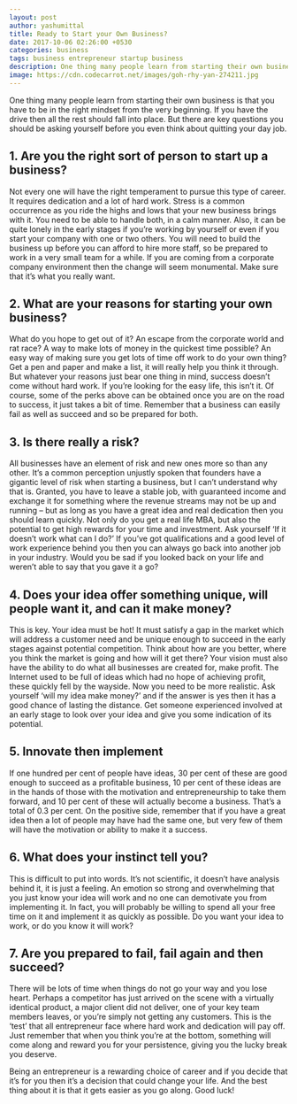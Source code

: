 ```yaml
---
layout: post
author: yashumittal
title: Ready to Start your Own Business?
date: 2017-10-06 02:26:00 +0530
categories: business
tags: business entrepreneur startup business
description: One thing many people learn from starting their own business is that you have to be in the right mindset from the very beginning. If you have the drive then all the rest should fall into place.
image: https://cdn.codecarrot.net/images/goh-rhy-yan-274211.jpg
---
```


One thing many people learn from starting their own business is that you have to be in the right mindset from the very beginning. If you have the drive then all the rest should fall into place. But there are key questions you should be asking yourself before you even think about quitting your day job.

## 1. Are you the right sort of person to start up a business?

Not every one will have the right temperament to pursue this type of career. It requires dedication and a lot of hard work. Stress is a common occurrence as you ride the highs and lows that your new business brings with it. You need to be able to handle both, in a calm manner. Also, it can be quite lonely in the early stages if you’re working by yourself or even if you start your company with one or two others. You will need to build the business up before you can afford to hire more staff, so be prepared to work in a very small team for a while. If you are coming from a corporate company environment then the change will seem monumental. Make sure that it’s what you really want.

## 2. What are your reasons for starting your own business?

What do you hope to get out of it? An escape from the corporate world and rat race? A way to make lots of money in the quickest time possible? An easy way of making sure you get lots of time off work to do your own thing? Get a pen and paper and make a list, it will really help you think it through. But whatever your reasons just bear one thing in mind, success doesn’t come without hard work. If you’re looking for the easy life, this isn’t it. Of course, some of the perks above can be obtained once you are on the road to success, it just takes a bit of time. Remember that a business can easily fail as well as succeed and so be prepared for both.

## 3. Is there really a risk?

All businesses have an element of risk and new ones more so than any other. It’s a common perception unjustly spoken that founders have a gigantic level of risk when starting a business, but I can’t understand why that is. Granted, you have to leave a stable job, with guaranteed income and exchange it for something where the revenue streams may not be up and running – but as long as you have a great idea and real dedication then you should learn quickly. Not only do you get a real life MBA, but also the potential to get high rewards for your time and investment. Ask yourself ‘If it doesn’t work what can I do?’ If you’ve got qualifications and a good level of work experience behind you then you can always go back into another job in your industry. Would you be sad if you looked back on your life and weren’t able to say that you gave it a go?

## 4. Does your idea offer something unique, will people want it, and can it make money?

This is key. Your idea must be hot! It must satisfy a gap in the market which will address a customer need and be unique enough to succeed in the early stages against potential competition. Think about how are you better, where you think the market is going and how will it get there? Your vision must also have the ability to do what all businesses are created for, make profit. The Internet used to be full of ideas which had no hope of achieving profit, these quickly fell by the wayside. Now you need to be more realistic. Ask yourself ‘will my idea make money?’ and if the answer is yes then it has a good chance of lasting the distance. Get someone experienced involved at an early stage to look over your idea and give you some indication of its potential.

## 5. Innovate then implement

If one hundred per cent of people have ideas, 30 per cent of these are good enough to succeed as a profitable business, 10 per cent of these ideas are in the hands of those with the motivation and entrepreneurship to take them forward, and 10 per cent of these will actually become a business. That’s a total of 0.3 per cent. On the positive side, remember that if you have a great idea then a lot of people may have had the same one, but very few of them will have the motivation or ability to make it a success.

## 6. What does your instinct tell you?

This is difficult to put into words. It’s not scientific, it doesn’t have analysis behind it, it is just a feeling. An emotion so strong and overwhelming that you just know your idea will work and no one can demotivate you from implementing it. In fact, you will probably be willing to spend all your free time on it and implement it as quickly as possible. Do you want your idea to work, or do you know it will work?

## 7. Are you prepared to fail, fail again and then succeed?

There will be lots of time when things do not go your way and you lose heart. Perhaps a competitor has just arrived on the scene with a virtually identical product, a major client did not deliver, one of your key team members leaves, or you’re simply not getting any customers. This is the ‘test’ that all entrepreneur face where hard work and dedication will pay off. Just remember that when you think you’re at the bottom, something will come along and reward you for your persistence, giving you the lucky break you deserve.

Being an entrepreneur is a rewarding choice of career and if you decide that it’s for you then it’s a decision that could change your life. And the best thing about it is that it gets easier as you go along. Good luck!
